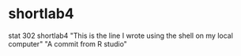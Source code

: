 # shortlab4
stat 302 shortlab4
"This is the line I wrote using the shell on my local computer"
"A commit from R studio"
